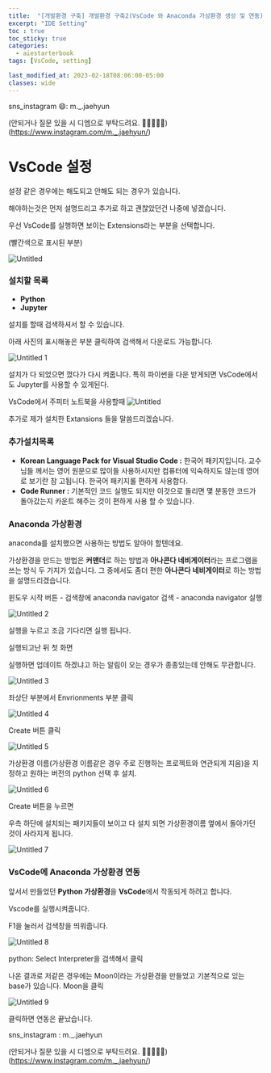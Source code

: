 ```yaml
---
title:  "[개발환경 구축] 개발환경 구축2(VsCode 와 Anaconda 가상환경 생성 및 연동)"
excerpt: "IDE Setting"
toc : true
toc_sticky: true
categories:
  - aiestarterbook
tags: [VsCode, setting]

last_modified_at: 2023-02-18T08:06:00-05:00
classes: wide
---
```



sns_instagram 😄: m._.jaehyun 

(안되거나 질문 있을 시 디엠으로 부탁드려요. 🙏🙏🙏🙏🙏)
(https://www.instagram.com/m._.jaehyun/)

# VsCode 설정

설정 같은 경우에는 해도되고 안해도 되는 경우가 있습니다.

해야하는것은 먼저 설명드리고 추가로 하고 괜찮았던건 나중에 넣겠습니다.

우선 VsCode를 실행하면 보이는 Extensions라는 부분을 선택합니다.

(빨간색으로 표시된 부분)

![Untitled](https://user-images.githubusercontent.com/86664178/219844071-866a6237-d6c1-401c-b39f-cba3b4ef2df7.png)


### 설치할 목록

- **Python**
- **Jupyter**

설치를 할때 검색하셔서 할 수 있습니다.

아래 사진의 표시해놓은 부분 클릭하여 검색해서 다운로드 가능합니다.

![Untitled 1](https://user-images.githubusercontent.com/86664178/219844074-373750ce-a1bf-4a72-b770-59e8fa47fd88.png)


설치가 다 되었으면 껐다가 다시 켜줍니다.
특히 파이썬을 다운 받게되면 VsCode에서도 Jupyter를 사용할 수 있게된다.

VsCode에서 주피터 노트북을 사용할때
![Untitled](https://user-images.githubusercontent.com/86664178/219864952-428a5878-c8a9-4f6e-8677-0395d9d65f5c.png)


추가로 제가 설치한 Extansions 들을 말씀드리겠습니다.

### 추가설치목록

- ****Korean Language Pack for Visual Studio Code :**** 한국어 패키지입니다. 교수님들 께서는 영어 원문으로 많이들 사용하시지만 컴퓨터에 익숙하지도 않는데 영어로 보기란 참 고됩니다. 한국어 패키지롤 편하게 사용합다.
- ****Code Runner :**** 기본적인 코드 실행도 되지만 이것으로 돌리면 몇 분동안 코드가 돌아갔는지 카운트 해주는 것이 편하게 사용 할 수 있습니다.

### Anaconda 가상환경

anaconda를 설치했으면 사용하는 방법도 알아야 할텐데요.

가상환경을 만드는 방법은 **커맨더**로 하는 방법과 **아나콘다 네비게이터**라는 프로그램을 쓰는 방식 두 가지가 있습니다. 그 중에서도 좀더 편한 **아나콘다 네비게이터**로 하는 방법을 설명드리겠습니다.

윈도우 시작 버튼 - 검색창에 anaconda navigator 검색 - anaconda navigator 실행

![Untitled 2](https://user-images.githubusercontent.com/86664178/219844076-f1f6f6c7-8b06-4167-9d17-524d7fe1c648.png)


실행을 누르고 조금 기다리면 실행 됩니다.

실행되고난 뒤 첫 화면 

실행하면 업데이트 하겠냐고 하는 알림이 오는 경우가 종종있는데 안해도 무관합니다.

![Untitled 3](https://user-images.githubusercontent.com/86664178/219844079-ae40831e-d1b4-45fd-b9b5-10e193085ebd.png)


좌상단 부분에서 Envrionments 부분 클릭

![Untitled 4](https://user-images.githubusercontent.com/86664178/219844082-0735cbbf-8f75-4519-bd00-9032a73f57ab.png)


Create 버튼 클릭

![Untitled 5](https://user-images.githubusercontent.com/86664178/219844083-1ce2087d-5aa0-4417-9e4c-fe77afc9e4f4.png)


가상환경 이름(가상환경 이름같은 경우 주로 진행하는 프로젝트와 연관되게 지음)을 지정하고 원하는 버전의 python 선택 후 설치.

![Untitled 6](https://user-images.githubusercontent.com/86664178/219844084-b405dc30-32d0-459f-b126-238da681f299.png)


Create 버튼을 누르면

우측 하단에 설치되는 패키지들이 보이고 다 설치 되면 가상환경이름 옆에서 돌아가던 것이 사라지게 됩니다.

![Untitled 7](https://user-images.githubusercontent.com/86664178/219844086-e0f65fc2-1268-420b-a2a3-22751110484f.png)

### VsCode에 Anaconda 가상환경 연동

앞서서 만들었던 **Python 가상환경**을 **VsCode**에서 작동되게 하려고 합니다.

Vscode를 실행시켜줍니다.

F1을 눌러서 검색창을 띄워줍니다.

![Untitled 8](https://user-images.githubusercontent.com/86664178/219844087-b5bd0cbb-17e2-466f-bdcb-0e0f7919ed77.png)

python: Select Interpreter을 검색해서 클릭

나온 결과로 저같은 경우에는 Moon이라는 가상환경을 만들었고 기본적으로 있는 base가 있습니다. Moon을 클릭

![Untitled 9](https://user-images.githubusercontent.com/86664178/219844089-bbd8c1d3-57d5-4bb4-a6af-00a0c7db2e89.png)

클릭하면 연동은 끝났습니다.

sns_instagram : m._.jaehyun 

(안되거나 질문 있을 시 디엠으로 부탁드려요. 🙏🙏🙏🙏🙏)
(https://www.instagram.com/m._.jaehyun/)